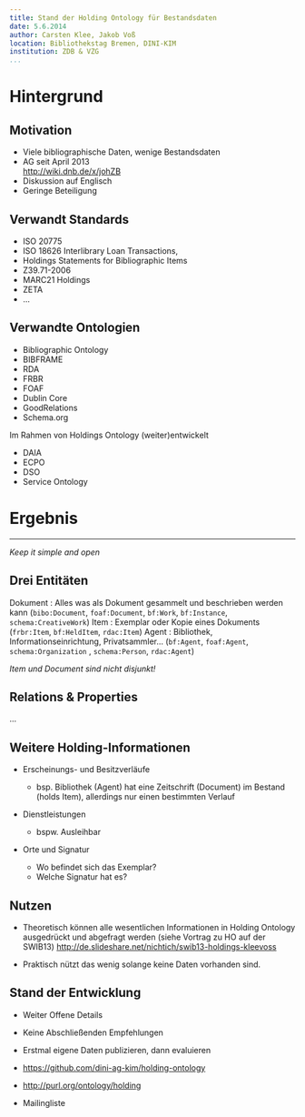 ```yaml
---
title: Stand der Holding Ontology für Bestandsdaten
date: 5.6.2014
author: Carsten Klee, Jakob Voß
location: Bibliothekstag Bremen, DINI-KIM
institution: ZDB & VZG
...
```


# Hintergrund 

## Motivation

* Viele bibliographische Daten, wenige Bestandsdaten
* AG seit April 2013\
  <http://wiki.dnb.de/x/johZB>
* Diskussion auf Englisch
* Geringe Beteiligung

## Verwandt Standards

* ISO 20775
* ISO 18626 Interlibrary Loan Transactions,
* Holdings Statements for Bibliographic Items
* Z39.71-2006
* MARC21 Holdings
* ZETA
* ...

## Verwandte Ontologien

* Bibliographic Ontology
* BIBFRAME
* RDA
* FRBR
* FOAF
* Dublin Core
* GoodRelations
* Schema.org

Im Rahmen von Holdings Ontology (weiter)entwickelt
* DAIA
* ECPO
* DSO
* Service Ontology

# Ergebnis

---

*Keep it simple and open*

## Drei Entitäten

Dokument
  : Alles was als Dokument gesammelt und beschrieben werden kann
    (`bibo:Document`, `foaf:Document`, `bf:Work`, `bf:Instance`, `schema:CreativeWork`)
Item
  : Exemplar oder Kopie eines Dokuments
    (`frbr:Item`, `bf:HeldItem`, `rdac:Item`)
Agent
  : Bibliothek, Informationseinrichtung, Privatsammler...
    (`bf:Agent`, `foaf:Agent`, `schema:Organization` , `schema:Person`, `rdac:Agent`)

*Item und Document sind nicht disjunkt!*

## Relations & Properties

...

## Weitere Holding-Informationen

* Erscheinungs- und Besitzverläufe

    * bsp. Bibliothek (Agent) hat eine Zeitschrift (Document) im Bestand (holds
      Item), allerdings nur einen bestimmten Verlauf

* Dienstleistungen

    * bspw. Ausleihbar

* Orte und Signatur

    * Wo befindet sich das Exemplar?
    * Welche Signatur hat es?

## Nutzen

* Theoretisch können alle wesentlichen Informationen in Holding Ontology
  ausgedrückt und abgefragt werden (siehe Vortrag zu HO auf der SWIB13)
  <http://de.slideshare.net/nichtich/swib13-holdings-kleevoss>

* Praktisch nützt das wenig solange keine Daten vorhanden sind.

## Stand der Entwicklung

* Weiter Offene Details
* Keine Abschließenden Empfehlungen
* Erstmal eigene Daten publizieren, dann evaluieren

* <https://github.com/dini-ag-kim/holding-ontology>
* <http://purl.org/ontology/holding>
* Mailingliste

